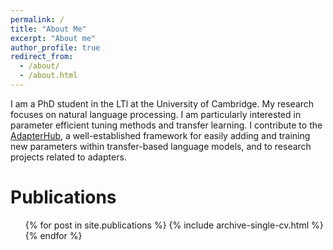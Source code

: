 ```yaml
---
permalink: /
title: "About Me"
excerpt: "About me"
author_profile: true
redirect_from: 
  - /about/
  - /about.html
---
```


I am a PhD student in the LTl at the University of Cambridge. My research focuses on natural language processing. I am particularly interested in parameter efficient tuning methods and transfer learning. I contribute to the [AdapterHub](https://adapterhub.ml/), a well-established framework for easily adding and training new parameters within transfer-based language models, and to research projects related to adapters.

Publications
======
  <ul>{% for post in site.publications %}
    {% include archive-single-cv.html %}
  {% endfor %}</ul>
